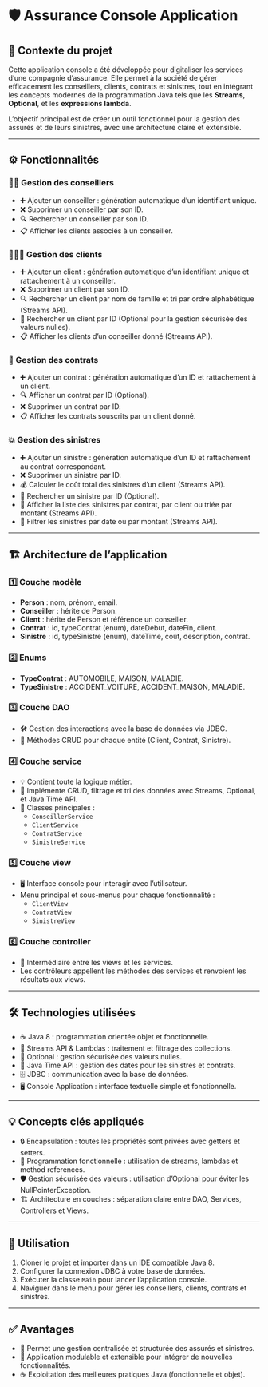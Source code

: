 # 🛡️ Assurance Console Application

## 📖 Contexte du projet

Cette application console a été développée pour digitaliser les services d’une compagnie d’assurance. Elle permet à la société de gérer efficacement les conseillers, clients, contrats et sinistres, tout en intégrant les concepts modernes de la programmation Java tels que les **Streams**, **Optional**, et les **expressions lambda**.

L’objectif principal est de créer un outil fonctionnel pour la gestion des assurés et de leurs sinistres, avec une architecture claire et extensible.

---

## ⚙️ Fonctionnalités

### 🧑‍💼 Gestion des conseillers
- ➕ Ajouter un conseiller : génération automatique d’un identifiant unique.
- ❌ Supprimer un conseiller par son ID.
- 🔍 Rechercher un conseiller par son ID.
- 📋 Afficher les clients associés à un conseiller.

### 🧑‍🤝‍🧑 Gestion des clients
- ➕ Ajouter un client : génération automatique d’un identifiant unique et rattachement à un conseiller.
- ❌ Supprimer un client par son ID.
- 🔍 Rechercher un client par nom de famille et tri par ordre alphabétique (Streams API).
- 🔑 Rechercher un client par ID (Optional pour la gestion sécurisée des valeurs nulles).
- 📋 Afficher les clients d’un conseiller donné (Streams API).

### 📄 Gestion des contrats
- ➕ Ajouter un contrat : génération automatique d’un ID et rattachement à un client.
- 🔍 Afficher un contrat par ID (Optional).
- ❌ Supprimer un contrat par ID.
- 📋 Afficher les contrats souscrits par un client donné.

### 💥 Gestion des sinistres
- ➕ Ajouter un sinistre : génération automatique d’un ID et rattachement au contrat correspondant.
- ❌ Supprimer un sinistre par ID.
- 💰 Calculer le coût total des sinistres d’un client (Streams API).
- 🔑 Rechercher un sinistre par ID (Optional).
- 📄 Afficher la liste des sinistres par contrat, par client ou triée par montant (Streams API).
- 📅 Filtrer les sinistres par date ou par montant (Streams API).

---

## 🏗️ Architecture de l’application

### 1️⃣ Couche modèle
- **Person** : nom, prénom, email.
- **Conseiller** : hérite de Person.
- **Client** : hérite de Person et référence un conseiller.
- **Contrat** : id, typeContrat (enum), dateDebut, dateFin, client.
- **Sinistre** : id, typeSinistre (enum), dateTime, coût, description, contrat.

### 2️⃣ Enums
- **TypeContrat** : AUTOMOBILE, MAISON, MALADIE.
- **TypeSinistre** : ACCIDENT_VOITURE, ACCIDENT_MAISON, MALADIE.

### 3️⃣ Couche DAO
- 🛠️ Gestion des interactions avec la base de données via JDBC.
- 📂 Méthodes CRUD pour chaque entité (Client, Contrat, Sinistre).

### 4️⃣ Couche service
- 💡 Contient toute la logique métier.
- 🔄 Implémente CRUD, filtrage et tri des données avec Streams, Optional, et Java Time API.
- 📌 Classes principales :
  - `ConseillerService`
  - `ClientService`
  - `ContratService`
  - `SinistreService`

### 5️⃣ Couche view
- 🖥️ Interface console pour interagir avec l’utilisateur.
- Menu principal et sous-menus pour chaque fonctionnalité :
  - `ClientView`
  - `ContratView`
  - `SinistreView`

### 6️⃣ Couche controller
- 🔗 Intermédiaire entre les views et les services.
- Les contrôleurs appellent les méthodes des services et renvoient les résultats aux views.

---

## 🛠️ Technologies utilisées
- ☕ Java 8 : programmation orientée objet et fonctionnelle.
- 🔄 Streams API & Lambdas : traitement et filtrage des collections.
- 🔑 Optional : gestion sécurisée des valeurs nulles.
- 📅 Java Time API : gestion des dates pour les sinistres et contrats.
- 🗄️ JDBC : communication avec la base de données.
- 🖥️ Console Application : interface textuelle simple et fonctionnelle.

---

## 💡 Concepts clés appliqués
- 🔒 Encapsulation : toutes les propriétés sont privées avec getters et setters.
- 🧩 Programmation fonctionnelle : utilisation de streams, lambdas et method references.
- 🛡️ Gestion sécurisée des valeurs : utilisation d’Optional pour éviter les NullPointerException.
- 🏗️ Architecture en couches : séparation claire entre DAO, Services, Controllers et Views.

---

## 🚀 Utilisation
1. Cloner le projet et importer dans un IDE compatible Java 8.
2. Configurer la connexion JDBC à votre base de données.
3. Exécuter la classe `Main` pour lancer l’application console.
4. Naviguer dans le menu pour gérer les conseillers, clients, contrats et sinistres.

---

## ✅ Avantages
- 📌 Permet une gestion centralisée et structurée des assurés et sinistres.
- 🔄 Application modulable et extensible pour intégrer de nouvelles fonctionnalités.
- ☕ Exploitation des meilleures pratiques Java (fonctionnelle et objet).
